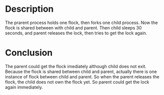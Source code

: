 # Description 

The prarent process holds one flock, then forks one child process. Now the flock is shared between with child and parent. Then child sleeps 30 seconds, and parent releases the lock, then tries to get the lock again.


# Conclusion

The parent could get the flock imediately although child does not exit. Because the flock is shared between child and parent, actually there is one instance of flock between child and parent. So when the parent releases the flock, the child does not own the flock yet. So parent could get the lock again immediately.


